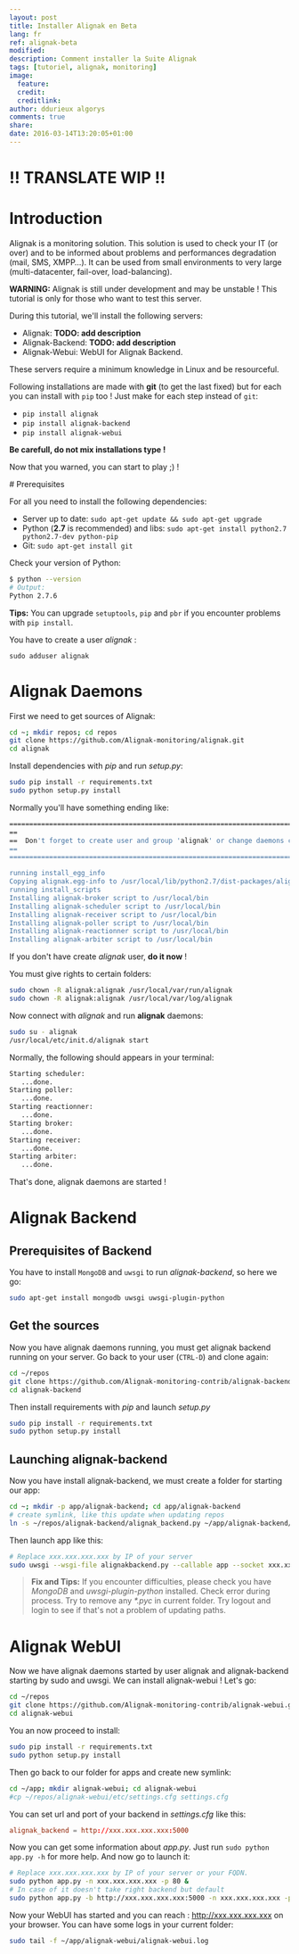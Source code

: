 ```yaml
---
layout: post
title: Installer Alignak en Beta
lang: fr
ref: alignak-beta
modified:
description: Comment installer la Suite Alignak
tags: [tutoriel, alignak, monitoring]
image:
  feature:
  credit:
  creditlink:
author: ddurieux algorys
comments: true
share:
date: 2016-03-14T13:20:05+01:00
---
```


# !! TRANSLATE WIP !!

# Introduction

Alignak is a monitoring solution. This solution is used to check your IT (or over) and to be informed about problems and performances degradation (mail, SMS, XMPP…). It can be used from small environments to very large (multi-datacenter, fail-over, load-balancing).

**WARNING:** Alignak is still under development and may be unstable ! This tutorial is only for those who want to test this server.

During this tutorial, we'll install the following servers:

* Alignak: **TODO: add description**
* Alignak-Backend: **TODO: add description**
* Alignak-Webui: WebUI for Alignak Backend.

These servers require a minimum knowledge in Linux and be resourceful. 

Following installations are made with **git** (to get the last fixed) but for each you can install with `pip` too ! Just make for each step instead of `git`:

* `pip install alignak`
* `pip install alignak-backend`
* `pip install alignak-webui`

**Be carefull, do not mix installations type !**

Now that you warned, you can start to play ;) !

# Prerequisites

For all you need to install the following dependencies:

* Server up to date: `sudo apt-get update && sudo apt-get upgrade`
* Python (**2.7** is recommended) and libs: `sudo apt-get install python2.7 python2.7-dev python-pip`
* Git: `sudo apt-get install git`

Check your version of Python:

```bash
$ python --version
# Output:
Python 2.7.6
```

**Tips:** You can upgrade `setuptools`, `pip` and `pbr` if you encounter problems with `pip install`.

You have to create a user _alignak_ :

`sudo adduser alignak`

# Alignak Daemons

First we need to get sources of Alignak:

```bash
cd ~; mkdir repos; cd repos
git clone https://github.com/Alignak-monitoring/alignak.git
cd alignak
```

Install dependencies with _pip_ and run _setup.py_:

```bash
sudo pip install -r requirements.txt
sudo python setup.py install
```

Normally you'll have something ending like:

```bash
=======================================================================================================
==                                                                                                   ==
==  Don't forget to create user and group 'alignak' or change daemons configuration                  ==
==                                                                                                   ==
=======================================================================================================

running install_egg_info
Copying alignak.egg-info to /usr/local/lib/python2.7/dist-packages/alignak-0.2.egg-info
running install_scripts
Installing alignak-broker script to /usr/local/bin
Installing alignak-scheduler script to /usr/local/bin
Installing alignak-receiver script to /usr/local/bin
Installing alignak-poller script to /usr/local/bin
Installing alignak-reactionner script to /usr/local/bin
Installing alignak-arbiter script to /usr/local/bin
```

If you don't have create _alignak_ user, **do it now** !

You must give rights to certain folders:

```bash
sudo chown -R alignak:alignak /usr/local/var/run/alignak
sudo chown -R alignak:alignak /usr/local/var/log/alignak
```
Now connect with _alignak_ and run **alignak** daemons:

```bash
sudo su - alignak
/usr/local/etc/init.d/alignak start
```

Normally, the following should appears in your terminal:

```bash
Starting scheduler: 
   ...done.
Starting poller: 
   ...done.
Starting reactionner: 
   ...done.
Starting broker: 
   ...done.
Starting receiver: 
   ...done.
Starting arbiter: 
   ...done.
```

That's done, alignak daemons are started !

# Alignak Backend

## Prerequisites of Backend

You have to install `MongoDB` and `uwsgi` to run _alignak-backend_, so here we go:

```bash
sudo apt-get install mongodb uwsgi uwsgi-plugin-python
```

## Get the sources

Now you have alignak daemons running, you must get alignak backend running on your server. Go back to your user (`CTRL-D`) and clone again:

```bash
cd ~/repos
git clone https://github.com/Alignak-monitoring-contrib/alignak-backend.git
cd alignak-backend
```

Then install requirements with _pip_ and launch _setup.py_

```bash
sudo pip install -r requirements.txt
sudo python setup.py install
```

## Launching alignak-backend

Now you have install alignak-backend, we must create a folder for starting our app:

```bash
cd ~; mkdir -p app/alignak-backend; cd app/alignak-backend
# create symlink, like this update when updating repos
ln -s ~/repos/alignak-backend/alignak_backend.py ~/app/alignak-backend/alignakbackend.py
```

Then launch app like this:

```bash
# Replace xxx.xxx.xxx.xxx by IP of your server
sudo uwsgi --wsgi-file alignakbackend.py --callable app --socket xxx.xxx.xxx.xxx:5000 --protocol=http --enable-threads
```

> **Fix and Tips:** If you encounter difficulties, please check you have _MongoDB_ and _uwsgi-plugin-python_ installed. Check error during process. Try to remove any _*.pyc_ in current folder. Try logout and login to see if that's not a problem of updating paths.

# Alignak WebUI

Now we have alignak daemons started by user alignak and alignak-backend starting by sudo and uwsgi. We can install alignak-webui ! Let's go:

```bash
cd ~/repos
git clone https://github.com/Alignak-monitoring-contrib/alignak-webui.git
cd alignak-webui
```

You an now proceed to install:

```bash
sudo pip install -r requirements.txt
sudo python setup.py install
```

Then go back to our folder for apps and create new symlink:

```bash
cd ~/app; mkdir alignak-webui; cd alignak-webui
#cp ~/repos/alignak-webui/etc/settings.cfg settings.cfg
```

You can set url and port of your backend in _settings.cfg_ like this:

```conf
alignak_backend = http://xxx.xxx.xxx.xxx:5000
```

Now you can get some information about _app.py_. Just run `sudo python app.py -h` for more help. And now go to launch it:

```bash
# Replace xxx.xxx.xxx.xxx by IP of your server or your FQDN.
sudo python app.py -n xxx.xxx.xxx.xxx -p 80 &
# In case of it doesn't take right backend but default
sudo python app.py -b http://xxx.xxx.xxx.xxx:5000 -n xxx.xxx.xxx.xxx -p 80 &
```

Now your WebUI has started and you can reach : http://xxx.xxx.xxx.xxx on your browser. You can have some logs in your current folder:

```bash
sudo tail -f ~/app/alignak-webui/alignak-webui.log
```


